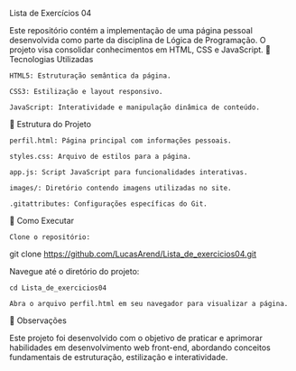 Lista de Exercícios 04

Este repositório contém a implementação de uma página pessoal desenvolvida como parte da disciplina de Lógica de Programação. O projeto visa consolidar conhecimentos em HTML, CSS e JavaScript.
🚀 Tecnologias Utilizadas

    HTML5: Estruturação semântica da página.

    CSS3: Estilização e layout responsivo.

    JavaScript: Interatividade e manipulação dinâmica de conteúdo.

📁 Estrutura do Projeto

    perfil.html: Página principal com informações pessoais.

    styles.css: Arquivo de estilos para a página.

    app.js: Script JavaScript para funcionalidades interativas.

    images/: Diretório contendo imagens utilizadas no site.

    .gitattributes: Configurações específicas do Git.

🔧 Como Executar

    Clone o repositório:

git clone https://github.com/LucasArend/Lista_de_exercicios04.git

Navegue até o diretório do projeto:

    cd Lista_de_exercicios04

    Abra o arquivo perfil.html em seu navegador para visualizar a página.

📌 Observações

Este projeto foi desenvolvido com o objetivo de praticar e aprimorar habilidades em desenvolvimento web front-end, abordando conceitos fundamentais de estruturação, estilização e interatividade.
